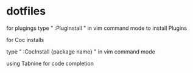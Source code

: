 # dotfiles

for plugings 
  type " :PlugInstall " in vim command mode 
    to install Plugins
    
for Coc installs
  
   type " :CocInstall {package name} " in vim command mode


   using Tabnine for code completion
